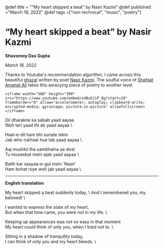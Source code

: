 @def title = "“My heart skipped a beat” by Nasir Kazmi"
@def published ="March 18, 2022"
@def tags =["non-technical", "music",  "poetry"]

# “My heart skipped a beat” by Nasir Kazmi

**Shuvomoy Das Gupta**

*March 18, 2022*

Thanks to Youtube's recommendation algorithm, I came across this beautiful [ghazal](https://en.wikipedia.org/wiki/Ghazal) written by poet [Nasir Kazmi](https://en.wikipedia.org/wiki/Nasir_Kazmi). The soulful voice of [Shafqat Amanat Ali](https://en.wikipedia.org/wiki/Shafqat_Amanat_Ali) takes this amazying piece of poetry to another level.

~~~
<iframe width="500" height="300" src="https://www.youtube.com/embed/sUBsEJiP_Qg?start=29" frameborder="0" allow="accelerometer; autoplay; clipboard-write; encrypted-media; gyroscope; picture-in-picture" allowfullscreen></iframe>
~~~

Dil dharakne ka sabab yaad aayaa \
Woh teri yaad thi ab yaad aayaa \

Haal-e-dil ham bhi sunate lekin \
Jab who rukhsat hue tab yaad aayaa \

Aaj mushkil tha sambhalna ae dost \
Tu museebat mein ajab yaad aayaa \

Baith kar saayaa-e-gul  mein 'Nasir' \
Ham bohat roye woh jab yaad aayaa \

---

**English translation**

My heart skipped a beat suddenly today, \ 
And I remembered you, my beloved! \ 

I wanted to express the state of my heart, \
But when that time came, you were not in my life. \

Keeping up appearances was not so easy in that moment \
My heart could think of only you, when I tried not to. \

Sitting in a shadow of tranquility today, \
I can think of only you and my heart bleeds. \

